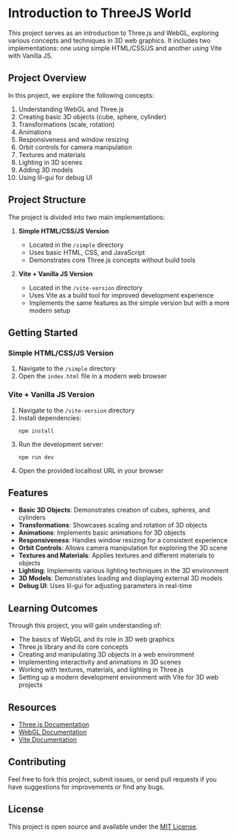 # Introduction to ThreeJS World

This project serves as an introduction to Three.js and WebGL, exploring various concepts and techniques in 3D web graphics. It includes two implementations: one using simple HTML/CSS/JS and another using Vite with Vanilla JS.

## Project Overview

In this project, we explore the following concepts:

1. Understanding WebGL and Three.js
2. Creating basic 3D objects (cube, sphere, cylinder)
3. Transformations (scale, rotation)
4. Animations
5. Responsiveness and window resizing
6. Orbit controls for camera manipulation
7. Textures and materials
8. Lighting in 3D scenes
9. Adding 3D models
10. Using lil-gui for debug UI

## Project Structure

The project is divided into two main implementations:

1. **Simple HTML/CSS/JS Version**
   - Located in the `/simple` directory
   - Uses basic HTML, CSS, and JavaScript
   - Demonstrates core Three.js concepts without build tools

2. **Vite + Vanilla JS Version**
   - Located in the `/vite-version` directory
   - Uses Vite as a build tool for improved development experience
   - Implements the same features as the simple version but with a more modern setup

## Getting Started

### Simple HTML/CSS/JS Version

1. Navigate to the `/simple` directory
2. Open the `index.html` file in a modern web browser

### Vite + Vanilla JS Version

1. Navigate to the `/vite-version` directory
2. Install dependencies:
   ```
   npm install
   ```
3. Run the development server:
   ```
   npm run dev
   ```
4. Open the provided localhost URL in your browser

## Features

- **Basic 3D Objects**: Demonstrates creation of cubes, spheres, and cylinders
- **Transformations**: Showcases scaling and rotation of 3D objects
- **Animations**: Implements basic animations for 3D objects
- **Responsiveness**: Handles window resizing for a consistent experience
- **Orbit Controls**: Allows camera manipulation for exploring the 3D scene
- **Textures and Materials**: Applies textures and different materials to objects
- **Lighting**: Implements various lighting techniques in the 3D environment
- **3D Models**: Demonstrates loading and displaying external 3D models
- **Debug UI**: Uses lil-gui for adjusting parameters in real-time

## Learning Outcomes

Through this project, you will gain understanding of:

- The basics of WebGL and its role in 3D web graphics
- Three.js library and its core concepts
- Creating and manipulating 3D objects in a web environment
- Implementing interactivity and animations in 3D scenes
- Working with textures, materials, and lighting in Three.js
- Setting up a modern development environment with Vite for 3D web projects

## Resources

- [Three.js Documentation](https://threejs.org/docs/)
- [WebGL Documentation](https://developer.mozilla.org/en-US/docs/Web/API/WebGL_API)
- [Vite Documentation](https://vitejs.dev/guide/)

## Contributing

Feel free to fork this project, submit issues, or send pull requests if you have suggestions for improvements or find any bugs.

## License

This project is open source and available under the [MIT License](LICENSE).
